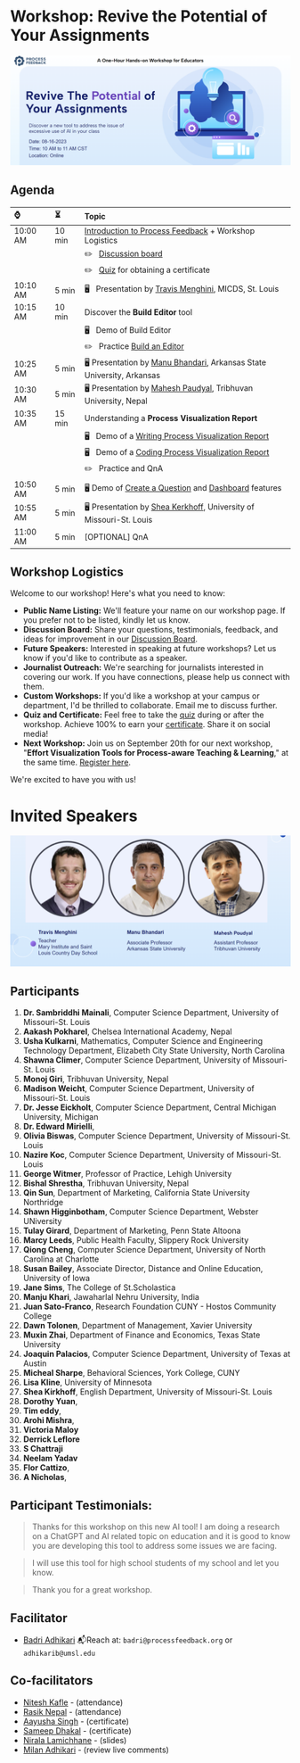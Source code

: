 # Workshop: Revive the Potential of Your Assignments

<p align="center">
<img src="workshop_header08_16_2023.png" alt="Header Photo">
</p>

<!-- 
| [Zoom](https://zoom.us/meeting/register/tJAvceihrT4vGdWPnbHva7Dy5vMtEhw9iZ-h) | Passcode: qgicgCK50
-->

## Agenda

| ⌚ | ⏳  |  Topic |
|:----------|:-------------|:------|
| 10:00 AM |   10 min  | [Introduction to Process Feedback](slides_08_16_2023.pdf) + Workshop Logistics |
|          |           | ✏️ &nbsp;  [Discussion board](./discussion_board_8_16_2023.pdf) |
|          |           | ✏️ &nbsp;  [Quiz](https://forms.gle/54mPpkyVYFH5VgD1A) for obtaining a certificate |
| 10:10 AM |    5 min  | 🖥️  &nbsp;  Presentation by [Travis Menghini](https://www.linkedin.com/in/travismenghini/), MICDS, St. Louis |
| 10:15 AM |   10 min  | Discover the **Build Editor** tool |
|          |           |  🖥️ &nbsp;  Demo of Build Editor |
|          |           |  ✏️ &nbsp;  Practice [Build an Editor](https://www.processfeedback.org/buildeditor) |
| 10:25 AM |    5 min  | 🖥️ Presentation by [Manu Bhandari](https://www.linkedin.com/in/manu-bhandari/), Arkansas State University, Arkansas |
| 10:30 AM |    5 min  | 🖥️ Presentation by [Mahesh Paudyal](https://www.linkedin.com/in/mahesh-paudyal-mahesh-kathmandu-9601a854/), Tribhuvan University, Nepal |
| 10:35 AM |   15 min  | Understanding a **Process Visualization Report** |
|          |           |  🖥️ &nbsp;  Demo of a [Writing Process Visualization Report](https://www.processfeedback.org/report/text_c2f19ef6-e272-4d38-b851-17cabde5a7aa?lang=en) |
|          |           |  🖥️ &nbsp;  Demo of a [Coding Process Visualization Report](https://www.processfeedback.org/report/code_2023-08-13-16-40_5af98528-f0fc-46b4-a209-92594ae4f533?lang=en) |
|          |           |  ✏️ &nbsp;  Practice and QnA |
| 10:50 AM |    5 min  | 🖥️ Demo of [Create a Question](https://www.processfeedback.org/uploadquestion) and [Dashboard](https://www.processfeedback.org/dashboard?FileId=question_2023-08-15-15-06_5651b989-5dda-48c2-b427-61df23227a42&DashboardAccessToken=2023-08-15-15-06_dea0c12a-8fb6-4d9f-9db4-7592bfe60e87) features |
| 10:55 AM |    5 min  | 🖥️ Presentation by [Shea Kerkhoff](https://www.linkedin.com/in/mskerkhoff/), University of Missouri-St. Louis |
| 11:00 AM |    5 min  | [OPTIONAL] QnA |

## Workshop Logistics

Welcome to our workshop! Here's what you need to know:

- **Public Name Listing:** We'll feature your name on our workshop page. If you prefer not to be listed, kindly let us know.
- **Discussion Board:** Share your questions, testimonials, feedback, and ideas for improvement in our [Discussion Board](./discussion_board_8_16_2023.pdf).
- **Future Speakers:** Interested in speaking at future workshops? Let us know if you'd like to contribute as a speaker.
- **Journalist Outreach:** We're searching for journalists interested in covering our work. If you have connections, please help us connect with them.
- **Custom Workshops:** If you'd like a workshop at your campus or department, I'd be thrilled to collaborate. Email me to discuss further.
- **Quiz and Certificate:** Feel free to take the [quiz](https://forms.gle/54mPpkyVYFH5VgD1A) during or after the workshop. Achieve 100% to earn your [certificate](example-certificate.png). Share it on social media!
- **Next Workshop:** Join us on September 20th for our next workshop, "**Effort Visualization Tools for Process-aware Teaching & Learning**," at the same time. [Register here](https://effort.eventbrite.com).

We're excited to have you with us!

# Invited Speakers
<p align="center">
<img src="speakers 08_16_2023.png" alt="Header Photo">
</p>



## Participants
1. **Dr. Sambriddhi Mainali**, Computer Science Department, University of Missouri-St. Louis
1. **Aakash Pokharel**, Chelsea International Academy, Nepal
1. **Usha Kulkarni**, Mathematics, Computer Science and Engineering Technology Department, Elizabeth City State University, North Carolina
1. **Shawna Climer**, Computer Science Department, University of Missouri-St. Louis
1. **Monoj Giri**, Tribhuvan University, Nepal
1. **Madison Weicht**, Computer Science Department, University of Missouri-St. Louis
1. **Dr. Jesse Eickholt**, Computer Science Department, Central Michigan University, Michigan
1. **Dr. Edward Mirielli**, 
1. **Olivia Biswas**, Computer Science Department, University of Missouri-St. Louis
1. **Nazire Koc**, Computer Science Department, University of Missouri-St. Louis
1. **George Witmer**, Professor of Practice, Lehigh University
1. **Bishal Shrestha**, Tribhuvan University, Nepal
1. **Qin Sun**, Department of Marketing, California State University Northridge 
1. **Shawn Higginbotham**, Computer Science Department, Webster UNiversity
1. **Tulay Girard**, Department of Marketing, Penn State Altoona
1. **Marcy Leeds**, Public Health Faculty, Slippery Rock University
1. **Qiong Cheng**, Computer Science Department, University of North Carolina at Charlotte
1. **Susan Bailey**, Associate Director, Distance and Online Education, University of Iowa
1. **Jane Sims**, The College of St.Scholastica
1. **Manju Khari**, Jawaharlal Nehru University, India
1. **Juan Sato-Franco**, Research Foundation CUNY - Hostos Community College
1. **Dawn Tolonen**, Department of Management, Xavier University
1. **Muxin Zhai**, Department of Finance and Economics, Texas State University
1. **Joaquin Palacios**, Computer Science Department, University of Texas at Austin 
1. **Micheal Sharpe**, Behavioral Sciences, York College, CUNY
1. **Lisa Kline**, University of Minnesota
1. **Shea Kirkhoff**, English Department, University of Missouri-St. Louis
1. **Dorothy Yuan**,
1. **Tim eddy**,
1. **Arohi Mishra**, 
1. **Victoria Maloy**
1. **Derrick Leflore**
1. **S Chattraji**
1. **Neelam Yadav**
1. **Flor Cattizo**,
1. **A Nicholas**, 

## Participant Testimonials:
> Thanks for this workshop on this new AI tool! I am doing a research on a ChatGPT and AI related topic on education and it is good to know you are developing this tool to address some issues we are facing.

> I will use this tool for high school students of my school and let you know.

> Thank you for a great workshop.

## Facilitator
* [Badri Adhikari](https://badriadhikari.github.io/)
 📬Reach at: `badri@processfeedback.org` or `adhikarib@umsl.edu`
  
## Co-facilitators
* [Nitesh Kafle](https://www.linkedin.com/in/niteshkafle/) - (attendance)
* [Rasik Nepal](https://www.linkedin.com/in/rasik-nepal-648559230/) - (attendance)
* [Aayusha Singh](https://www.linkedin.com/in/aayusha-singh-479354280/) - (certificate)
* [Sameep Dhakal](https://www.linkedin.com/in/sameep-dhakal-082155154/) - (certificate)
* [Nirala Lamichhane](https://www.linkedin.com/in/nirala-lamichhane/) - (slides)
* [Milan Adhikari](https://www.linkedin.com/in/adhikarimilan/) - (review live comments)
